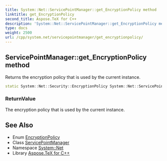 ```yaml
---
title: System::Net::ServicePointManager::get_EncryptionPolicy method
linktitle: get_EncryptionPolicy
second_title: Aspose.TeX for C++
description: 'System::Net::ServicePointManager::get_EncryptionPolicy method. Returns the encryption policy that is used by the current instance in C++.'
type: docs
weight: 2500
url: /cpp/system.net/servicepointmanager/get_encryptionpolicy/
---
```

## ServicePointManager::get_EncryptionPolicy method


Returns the encryption policy that is used by the current instance.

```cpp
static System::Net::Security::EncryptionPolicy System::Net::ServicePointManager::get_EncryptionPolicy()
```


### ReturnValue

The encryption policy that is used by the current instance.

## See Also

* Enum [EncryptionPolicy](../../../system.net.security/encryptionpolicy/)
* Class [ServicePointManager](../)
* Namespace [System::Net](../../)
* Library [Aspose.TeX for C++](../../../)

